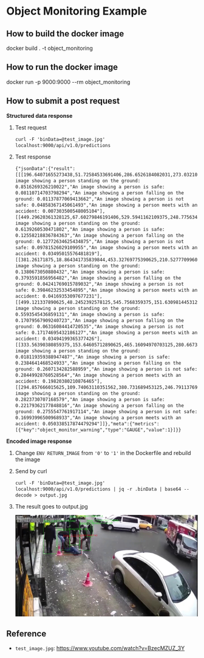 # Object Monitoring Example

## How to build the docker image

docker build . -t object_monitoring

## How to run the docker image 

docker run -p 9000:9000 --rm object_monitoring

## How to submit a post request

**Structured data response**

1. Test request

    ```
    curl -F 'binData=@test_image.jpg' localhost:9000/api/v1.0/predictions
    ```

1. Test response

    ```
    {"jsonData":{"result":[[[196.64071655273438,51.72584533691406,286.6526184082031,273.0321044921875,0.842630922794342,0.0],"An image showing a person standing on the ground: 0.8516269326210022","An image showing a person is safe: 0.08110714703798294","An image showing a person falling on the ground: 0.01137877069413662","An image showing a person is not safe: 0.04858367145061493","An image showing a person meets with an accident: 0.007303500548005104"],[[449.29620361328125,67.60279846191406,529.5941162109375,248.775634765625,0.7911722660064697,0.0],"An image showing a person standing on the ground: 0.6139260530471802","An image showing a person is safe: 0.12558218836784363","An image showing a person falling on the ground: 0.12772634625434875","An image showing a person is not safe: 0.09781526029109955","An image showing a person meets with an accident: 0.03495015576481819"],[[381.26171875,18.864341735839844,453.32769775390625,210.52777099609375,0.7209171652793884,0.0],"An image showing a person standing on the ground: 0.1380673050880432","An image showing a person is safe: 0.3793591856956482","An image showing a person falling on the ground: 0.04241769015789032","An image showing a person is not safe: 0.39846232533454895","An image showing a person meets with an accident: 0.04169353097677231"],[[499.121337890625,48.2452392578125,545.7568359375,151.6309814453125,0.6876177191734314,0.0],"An image showing a person standing on the ground: 0.5593545436859131","An image showing a person is safe: 0.17079567909240723","An image showing a person falling on the ground: 0.06316084414720535","An image showing a person is not safe: 0.17174695432186127","An image showing a person meets with an accident: 0.03494199365377426"],[[333.56390380859375,153.64605712890625,465.16094970703125,280.6673889160156,0.646729052066803,0.0],"An image showing a person standing on the ground: 0.018119359388947487","An image showing a person is safe: 0.2384641468524933","An image showing a person falling on the ground: 0.2607134282588959","An image showing a person is not safe: 0.28449928760528564","An image showing a person meets with an accident: 0.19820380210876465"],[[294.857666015625,109.74063110351562,380.731689453125,246.7911376953125,0.6339437961578369,0.0],"An image showing a person standing on the ground: 0.2823730707168579","An image showing a person is safe: 0.22179362177848816","An image showing a person falling on the ground: 0.2755547761917114","An image showing a person is not safe: 0.16993996500968933","An image showing a person meets with an accident: 0.050338517874479294"]]},"meta":{"metrics":[{"key":"object_monitor_warning","type":"GAUGE","value":1}]}}
    ```

**Encoded image response**

1. Change `ENV RETURN_IMAGE` from `'0'` to `'1'` in the Dockerfile and rebuild the image
1. Send by curl

    ```
    curl -F 'binData=@test_image.jpg' localhost:9000/api/v1.0/predictions | jq -r .binData | base64 --decode > output.jpg
    ```

1. The result goes to output.jpg

    ![example_output.jpg](example_output.jpg)

## Reference
- `test_image.jpg`: https://www.youtube.com/watch?v=BzecMZUZ_3Y
